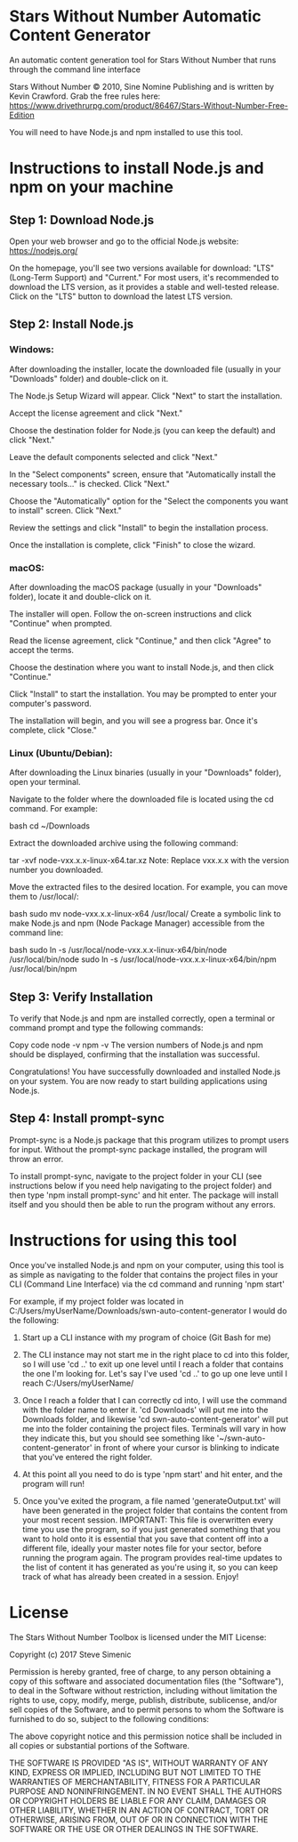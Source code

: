 # Stars Without Number Automatic Content Generator
An automatic content generation tool for Stars Without Number that runs through the command line interface

Stars Without Number © 2010, Sine Nomine Publishing and is written by Kevin Crawford. Grab the free rules here: https://www.drivethrurpg.com/product/86467/Stars-Without-Number-Free-Edition

You will need to have Node.js and npm installed to use this tool.

# Instructions to install Node.js and npm on your machine

## Step 1: Download Node.js

Open your web browser and go to the official Node.js website: https://nodejs.org/

On the homepage, you'll see two versions available for download: "LTS" (Long-Term Support) and "Current." For most users, it's recommended to download the LTS version, as it provides a stable and well-tested release. Click on the "LTS" button to download the latest LTS version.

## Step 2: Install Node.js

### Windows:

After downloading the installer, locate the downloaded file (usually in your "Downloads" folder) and double-click on it.

The Node.js Setup Wizard will appear. Click "Next" to start the installation.

Accept the license agreement and click "Next."

Choose the destination folder for Node.js (you can keep the default) and click "Next."

Leave the default components selected and click "Next."

In the "Select components" screen, ensure that "Automatically install the necessary tools..." is checked. Click "Next."

Choose the "Automatically" option for the "Select the components you want to install" screen. Click "Next."

Review the settings and click "Install" to begin the installation process.

Once the installation is complete, click "Finish" to close the wizard.

### macOS:

After downloading the macOS package (usually in your "Downloads" folder), locate it and double-click on it.

The installer will open. Follow the on-screen instructions and click "Continue" when prompted.

Read the license agreement, click "Continue," and then click "Agree" to accept the terms.

Choose the destination where you want to install Node.js, and then click "Continue."

Click "Install" to start the installation. You may be prompted to enter your computer's password.

The installation will begin, and you will see a progress bar. Once it's complete, click "Close."

### Linux (Ubuntu/Debian):

After downloading the Linux binaries (usually in your "Downloads" folder), open your terminal.

Navigate to the folder where the downloaded file is located using the cd command. For example:

bash
	cd ~/Downloads

Extract the downloaded archive using the following command:

tar -xvf node-vxx.x.x-linux-x64.tar.xz
Note: Replace vxx.x.x with the version number you downloaded.

Move the extracted files to the desired location. For example, you can move them to /usr/local/:

bash
	sudo mv node-vxx.x.x-linux-x64 /usr/local/
	Create a symbolic link to make Node.js and npm (Node Package Manager) accessible from the command line:

bash
	sudo ln -s /usr/local/node-vxx.x.x-linux-x64/bin/node /usr/local/bin/node
	sudo ln -s /usr/local/node-vxx.x.x-linux-x64/bin/npm /usr/local/bin/npm
	
## Step 3: Verify Installation
To verify that Node.js and npm are installed correctly, open a terminal or command prompt and type the following commands:

Copy code
node -v
npm -v
The version numbers of Node.js and npm should be displayed, confirming that the installation was successful.

Congratulations! You have successfully downloaded and installed Node.js on your system. You are now ready to start building applications using Node.js.

## Step 4: Install prompt-sync
Prompt-sync is a Node.js package that this program utilizes to prompt users for input. Without the prompt-sync package installed, the program will throw an error.

To install prompt-sync, navigate to the project folder in your CLI (see instructions below if you need help navigating to the project folder) and then type 'npm install prompt-sync' and hit enter. The package will install itself and you should then be able to run the program without any errors.

# Instructions for using this tool

Once you've installed Node.js and npm on your computer, using this tool is as simple as navigating to the folder that contains the project files in your CLI (Command Line Interface) via the cd command and running 'npm start'

For example, if my project folder was located in C:/Users/myUserName/Downloads/swn-auto-content-generator I would do the following:

1. Start up a CLI instance with my program of choice (Git Bash for me)

2. The CLI instance may not start me in the right place to cd into this folder, so I will use 'cd ..' to exit up one level until I reach a folder that contains the one I'm looking for. Let's say I've used 'cd ..' to go up one leve until I reach C:/Users/myUserName/

3. Once I reach a folder that I can correctly cd into, I will use the command with the folder name to enter it. 'cd Downloads' will put me into the Downloads folder, and likewise 'cd swn-auto-content-generator' will put me into the folder containing the project files. Terminals will vary in how they indicate this, but you should see something like '~/swn-auto-content-generator' in front of where your cursor is blinking to indicate that you've entered the right folder.

4. At this point all you need to do is type 'npm start' and hit enter, and the program will run!

5. Once you've exited the program, a file named 'generateOutput.txt' will have been generated in the project folder that contains the content from your most recent session. IMPORTANT: This file is overwritten every time you use the program, so if you just generated something that you want to hold onto it is essential that you save that content off into a different file, ideally your master notes file for your sector, before running the program again. The program provides real-time updates to the list of content it has generated as you're using it, so you can keep track of what has already been created in a session. Enjoy!

# License

The Stars Without Number Toolbox is licensed under the MIT License:

Copyright (c) 2017 Steve Simenic

Permission is hereby granted, free of charge, to any person obtaining a copy
of this software and associated documentation files (the "Software"), to deal
in the Software without restriction, including without limitation the rights
to use, copy, modify, merge, publish, distribute, sublicense, and/or sell
copies of the Software, and to permit persons to whom the Software is
furnished to do so, subject to the following conditions:

The above copyright notice and this permission notice shall be included in all
copies or substantial portions of the Software.

THE SOFTWARE IS PROVIDED "AS IS", WITHOUT WARRANTY OF ANY KIND, EXPRESS OR
IMPLIED, INCLUDING BUT NOT LIMITED TO THE WARRANTIES OF MERCHANTABILITY,
FITNESS FOR A PARTICULAR PURPOSE AND NONINFRINGEMENT. IN NO EVENT SHALL THE
AUTHORS OR COPYRIGHT HOLDERS BE LIABLE FOR ANY CLAIM, DAMAGES OR OTHER
LIABILITY, WHETHER IN AN ACTION OF CONTRACT, TORT OR OTHERWISE, ARISING FROM,
OUT OF OR IN CONNECTION WITH THE SOFTWARE OR THE USE OR OTHER DEALINGS IN THE
SOFTWARE.